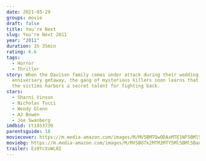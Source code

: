 ```yaml
---
date: 2021-05-29
groups: movie
draft: false
title: You're Next
slug: You're Next 2011
year: "2011"
duration: 1h 35min
rating: 6.6
tags:
  - Horror
  - Thriller
story: When the Davison family comes under attack during their wedding
  anniversary getaway, the gang of mysterious killers soon learns that one of
  the victims harbors a secret talent for fighting back.
stars:
  - Sharni Vinson
  - Nicholas Tucci
  - Wendy Glenn
  - AJ Bowen
  - Joe Swanberg
imdbid: tt1853739
parentsguide: 18
moviecover: https://m.media-amazon.com/images/M/MV5BMTQwODAxMTE1NF5BMl5BanBnXkFtZTcwNTQ0MjY3OQ@@._V1_FMjpg_UY740_.jpg
moviebg: https://m.media-amazon.com/images/M/MV5BOTk2MTM2MTY5Ml5BMl5BanBnXkFtZTcwMDQwNDM0OQ@@._V1_FMjpg_UX864_.jpg
trailer: Ez0YcXsWL8I
---
```

